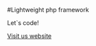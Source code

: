 #Lightweight php framework

Let`s code!

<a href="http://zikbert77.zzz.com.ua/">Visit us website</a>